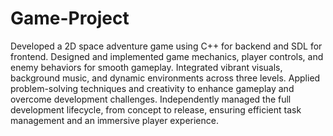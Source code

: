 # Game-Project
Developed a 2D space adventure game using C++ for backend and SDL for frontend. Designed and implemented game mechanics, player controls, and enemy behaviors for smooth gameplay. Integrated vibrant visuals, background music, and dynamic environments across three levels. Applied problem-solving techniques and creativity to enhance gameplay and overcome development challenges. Independently managed the full development lifecycle, from concept to release, ensuring efficient task management and an immersive player experience.
